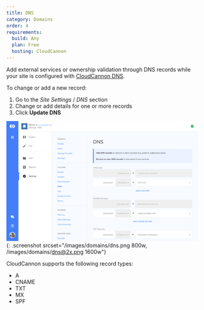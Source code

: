 ```yaml
---
title: DNS
category: Domains
order: 4
requirements:
  build: Any
  plan: Free
  hosting: CloudCannon
---
```


Add external services or ownership validation through DNS records while your site is configured with [CloudCannon DNS](/hosting/domains/custom-domains/#cloudcannon-dns).

To change or add a new record:

1. Go to the *Site Settings* / *DNS* section
2. Change or add details for one or more records
3. Click **Update DNS**

![Site Settings / DNS section with no additional records](/images/domains/dns.png){: .screenshot srcset="/images/domains/dns.png 800w, /images/domains/dns@2x.png 1600w"}

CloudCannon supports the following record types:

* A
* CNAME
* TXT
* MX
* SPF